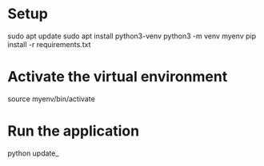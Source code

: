# Setup 
sudo apt update
sudo apt install python3-venv
python3 -m venv myenv
pip install -r requirements.txt

# Activate the virtual environment
source myenv/bin/activate

# Run the application
python update_


